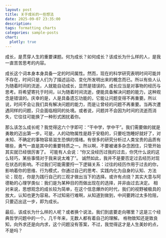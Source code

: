 ```yaml
---
layout: post
title: 关于成长的一些想法
date: 2025-09-07 23:35:00
description: 
tags: formatting charts
categories: sample-posts
chart:
  plotly: true
---
```


成长，是贯穿人生的重要课题。何为成长？如何成长？该成长为什么样的人，是我一直苦苦思考的内容。

成长这个词本身本身具备一定的时间属性。然而，现在的科学研究表明时间可能并不存在，时间只是人们为了描述运动、变化所发明出来的概念而已。所以有些人认为随着时间的流逝，人就能自动成长，显然是错误的。成长应当是对事物的经历与思考。将希望寄托于时间，以为随着时间流逝，便能具备解决问题的能力，这种观念是错误的。庆幸的是，人是具备遗忘功能的，它能让问题变得不再重要。所以说，时间不会让我们具有解决问题的能力，而是让曾经的问题不再重要。当再次遭遇同样的问题，只会面临相同的处境。或者说，问题并不会因为时间的流逝而消失，它往往可能换了一种形式困扰着你。

那么该怎么成长呢？我觉得这六个字即可：“干中学，学中干”。我们需要做的就是勇敢的迈出第一步。可是，人的动物属性是趋于安稳的，只要吃饱睡好就好了，对未知、不确定的事物容易滋生恐惧的情绪。有很多的研究分析过人类宝贵的品质有哪些，勇气一直是其中的重要特质之一。所以啊，不要被诸多杂念困住，只管开始其实就已经很厉害了。
可能有人会说：“你又没经历过我的过去，你凭什么说的这么轻巧，某些事情对于我来说太难了”。
诚然如此，我并不是要否定过去经历对现在状态的影响。不过我们可能需要捋一下逻辑关系：过往的经历作用于过去的你，影响着你的思维、行为模式，你通过自己的思考、实践内化为自身的认知、方法论；现在，你是为践行自己的三观才做出当下的选择。或许有点绕？其实大意与阿德勒的心理学类似：我们是为某种目的而做出现在的选择，并非由过去决定。
相对来说，思想观念的成长较为简单，在这个信息爆炸的时代，我们的视野被极具的放大，认知也更为容易。不过知易行难啊，从知道到做到，中间要跨过太多险阻，只要迈出这一步，即为成长。

最后，该成长为什么样的人呢？或者换个说法，我们到底要走向哪里？这是三个经典哲学问题中的一个。几千年来，无数人都有着自己的理解。
格物致知还是致良知，向外求还是向内求，这个问题没有答案，不过，我觉得这才是人生美妙的点，不是吗？

